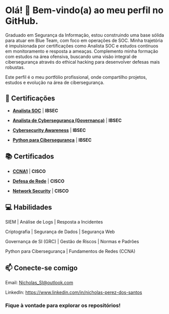 # Olá! 👋 Bem-vindo(a) ao meu perfil no GitHub.

Graduado em Segurança da Informação, estou construindo uma base sólida para atuar em Blue Team, com foco em operações de SOC. Minha trajetória é impulsionada por certificações como Analista SOC e estudos contínuos em monitoramento e resposta a ameaças. Complemento minha formação com estudos na área ofensiva, buscando uma visão integral de cibersegurança através do ethical hacking para desenvolver defesas mais robustas.

Este perfil é o meu portfólio profissional, onde compartilho projetos, estudos e evolução na área de cibersegurança.

## 💾 Certificações
- [**Analista SOC**](certs/Analista_SOC.jpg) | **IBSEC**

- [**Analista de Cybersegurança (Governança)**](certs/Analista_de_Cibersegurança_(Governança).jpg) | **IBSEC**

- [**Cybersecurity Awareness**](certs/Boas_práticas_de_cibersegurança.jpg) | **IBSEC**

- [**Python para Cibersegurança**](certs/Python_para_Cybersegurança.jpeg) | **IBSEC**

##  📚 Certificados
- [**CCNA1**](certs/CCNA1.jpg) | **CISCO**

- [**Defesa de Rede**](certs/Defesa_de_Rede.jpg) | **CISCO**

- [**Network Security**](certs/Network_Security.jpg) | **CISCO**

## 💻 Habilidades
SIEM | Análise de Logs | Resposta a Incidentes

Criptografia | Segurança de Dados | Segurança Web

Governança de SI (GRC) | Gestão de Riscos | Normas e Padrões

Python para Cibersegurança | Fundamentos de Redes (CCNA)

## 📫 Conecte-se comigo
Email: Nicholas_SI@outlook.com

LinkedIn: https://www.linkedin.com/in/nicholas-perez-dos-santos






### Fique à vontade para explorar os repositórios!

<!--
**NicholasPerezSI/NicholasPerezSI** is a ✨ _special_ ✨ repository because its `README.md` (this file) appears on your GitHub profile.

Here are some ideas to get you started:

- 🔭 I’m currently working on ...
- 🌱 I’m currently learning ...
- 👯 I’m looking to collaborate on ...
- 🤔 I’m looking for help with ...
- 💬 Ask me about ...
- 📫 How to reach me: ...
- 😄 Pronouns: ...
- ⚡ Fun fact: ...
-->
